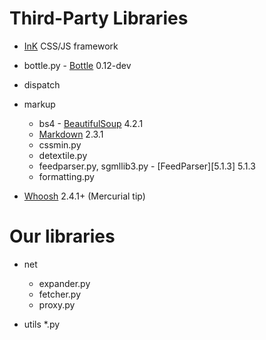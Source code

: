 # Third-Party Libraries

* [InK][i] CSS/JS framework

* bottle.py - [Bottle][b] 0.12-dev
* dispatch
* markup
    * bs4 - [BeautifulSoup][bs] 4.2.1
    * [Markdown][md] 2.3.1
    * cssmin.py
    * detextile.py
    * feedparser.py, sgmllib3.py - [FeedParser][5.1.3] 5.1.3
    * formatting.py

* [Whoosh][wh] 2.4.1+ (Mercurial tip)

# Our libraries

* net
    * expander.py
    * fetcher.py
    * proxy.py
    
* utils
    *.py

[i]: http://ink.sapo.pt
[b]: http://bottlepy.org
[bs]: http://www.crummy.com/software/BeautifulSoup/
[md]: https://pypi.python.org/pypi/Markdown
[fp]: http://pypi.python.org/pypi/feedparser/
[wh]: https://bitbucket.org/mchaput/whoosh
